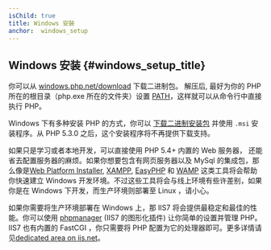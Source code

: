```yaml
---
isChild: true
title: Windows 安裝
anchor:  windows_setup
---
```


## Windows 安装 {#windows_setup_title}

你可以从 [windows.php.net/download][php-downloads] 下载二进制包。 解压后, 最好为你的 PHP 所在的根目录（php.exe 所在的文件夹）设置 [PATH][windows-path]，这样就可以从命令行中直接执行 PHP。

Windows 下有多种安装 PHP 的方式，你可以 [下载二进制安装包][php-downloads] 并使用 `.msi` 安装程序。从 PHP 5.3.0 之后，这个安装程序将不再提供下载支持。

如果只是学习或者本地开发，可以直接使用 PHP 5.4+ 内置的 Web 服务器， 还能省去配置服务器的麻烦。如果你想要包含有网页服务器以及 MySql 的集成包，那么像是[Web Platform Installer][wpi], [XAMPP][xampp], [EasyPHP][easyphp] 和 [WAMP][wamp] 这类工具将会帮助你快速建立 Windows 开发环境。不过这些工具将会与线上环境有些许差别，如果你是在 Windows 下开发，而生产环境则部署至 Linux ，请小心。

如果你需要将生产环境部署在 Windows 上，那 IIS7 将会提供最稳定和最佳的性能。你可以使用 [phpmanager][phpmanager] (IIS7 的图形化插件) 让你简单的设置并管理 PHP。IIS7 也有内置的 FastCGI ，你只需要将 PHP 配置为它的处理器即可。更多详情请见[dedicated area on iis.net][php-iis]。


[php-downloads]: http://windows.php.net/download/
[windows-path]: http://www.windows-commandline.com/set-path-command-line/
[wpi]: http://www.microsoft.com/web/downloads/platform.aspx
[xampp]: http://www.apachefriends.org/en/xampp.html
[easyphp]: http://www.easyphp.org/
[wamp]: http://www.wampserver.com/en/
[phpmanager]: http://phpmanager.codeplex.com/
[php-iis]: http://php.iis.net/
